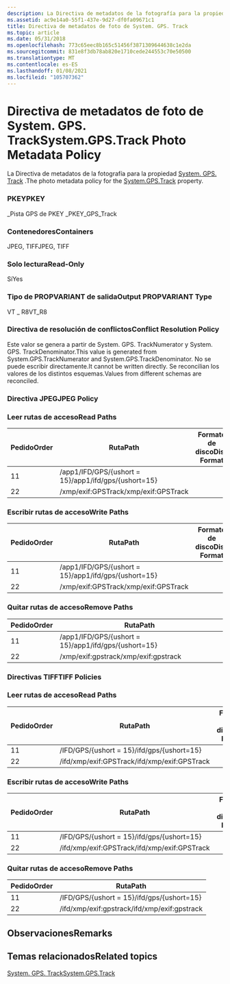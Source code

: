 ```yaml
---
description: La Directiva de metadatos de la fotografía para la propiedad System. GPS. Track.
ms.assetid: ac9e14a0-55f1-437e-9d27-df0fa09671c1
title: Directiva de metadatos de foto de System. GPS. Track
ms.topic: article
ms.date: 05/31/2018
ms.openlocfilehash: 773c65eec8b165c51456f3871309644638c1e2da
ms.sourcegitcommit: 831e8f3db78ab820e1710cede244553c70e50500
ms.translationtype: MT
ms.contentlocale: es-ES
ms.lasthandoff: 01/08/2021
ms.locfileid: "105707362"
---
```

# <a name="systemgpstrack-photo-metadata-policy"></a><span data-ttu-id="4bc25-103">Directiva de metadatos de foto de System. GPS. Track</span><span class="sxs-lookup"><span data-stu-id="4bc25-103">System.GPS.Track Photo Metadata Policy</span></span>

<span data-ttu-id="4bc25-104">La Directiva de metadatos de la fotografía para la propiedad [System. GPS. Track](../properties/props-system-gps-track.md) .</span><span class="sxs-lookup"><span data-stu-id="4bc25-104">The photo metadata policy for the [System.GPS.Track](../properties/props-system-gps-track.md) property.</span></span>

### <a name="pkey"></a><span data-ttu-id="4bc25-105">PKEY</span><span class="sxs-lookup"><span data-stu-id="4bc25-105">PKEY</span></span>

<span data-ttu-id="4bc25-106">\_Pista GPS de PKEY \_</span><span class="sxs-lookup"><span data-stu-id="4bc25-106">PKEY\_GPS\_Track</span></span>

### <a name="containers"></a><span data-ttu-id="4bc25-107">Contenedores</span><span class="sxs-lookup"><span data-stu-id="4bc25-107">Containers</span></span>

<span data-ttu-id="4bc25-108">JPEG, TIFF</span><span class="sxs-lookup"><span data-stu-id="4bc25-108">JPEG, TIFF</span></span>

### <a name="read-only"></a><span data-ttu-id="4bc25-109">Solo lectura</span><span class="sxs-lookup"><span data-stu-id="4bc25-109">Read-Only</span></span>

<span data-ttu-id="4bc25-110">Sí</span><span class="sxs-lookup"><span data-stu-id="4bc25-110">Yes</span></span>

### <a name="output-propvariant-type"></a><span data-ttu-id="4bc25-111">Tipo de PROPVARIANT de salida</span><span class="sxs-lookup"><span data-stu-id="4bc25-111">Output PROPVARIANT Type</span></span>

<span data-ttu-id="4bc25-112">VT \_ R8</span><span class="sxs-lookup"><span data-stu-id="4bc25-112">VT\_R8</span></span>

### <a name="conflict-resolution-policy"></a><span data-ttu-id="4bc25-113">Directiva de resolución de conflictos</span><span class="sxs-lookup"><span data-stu-id="4bc25-113">Conflict Resolution Policy</span></span>

<span data-ttu-id="4bc25-114">Este valor se genera a partir de System. GPS. TrackNumerator y System. GPS. TrackDenominator.</span><span class="sxs-lookup"><span data-stu-id="4bc25-114">This value is generated from System.GPS.TrackNumerator and System.GPS.TrackDenominator.</span></span> <span data-ttu-id="4bc25-115">No se puede escribir directamente.</span><span class="sxs-lookup"><span data-stu-id="4bc25-115">It cannot be written directly.</span></span> <span data-ttu-id="4bc25-116">Se reconcilian los valores de los distintos esquemas.</span><span class="sxs-lookup"><span data-stu-id="4bc25-116">Values from different schemas are reconciled.</span></span>

### <a name="jpeg-policy"></a><span data-ttu-id="4bc25-117">Directiva JPEG</span><span class="sxs-lookup"><span data-stu-id="4bc25-117">JPEG Policy</span></span>

### <a name="read-paths"></a><span data-ttu-id="4bc25-118">Leer rutas de acceso</span><span class="sxs-lookup"><span data-stu-id="4bc25-118">Read Paths</span></span>



| <span data-ttu-id="4bc25-119">Pedido</span><span class="sxs-lookup"><span data-stu-id="4bc25-119">Order</span></span> | <span data-ttu-id="4bc25-120">Ruta</span><span class="sxs-lookup"><span data-stu-id="4bc25-120">Path</span></span>                      | <span data-ttu-id="4bc25-121">Formato de disco</span><span class="sxs-lookup"><span data-stu-id="4bc25-121">Disk Format</span></span> |
|-------|---------------------------|-------------|
| <span data-ttu-id="4bc25-122">1</span><span class="sxs-lookup"><span data-stu-id="4bc25-122">1</span></span>     | <span data-ttu-id="4bc25-123">/app1/IFD/GPS/{ushort = 15}</span><span class="sxs-lookup"><span data-stu-id="4bc25-123">/app1/ifd/gps/{ushort=15}</span></span> |             |
| <span data-ttu-id="4bc25-124">2</span><span class="sxs-lookup"><span data-stu-id="4bc25-124">2</span></span>     | <span data-ttu-id="4bc25-125">/xmp/exif:GPSTrack</span><span class="sxs-lookup"><span data-stu-id="4bc25-125">/xmp/exif:GPSTrack</span></span>        |             |



 

### <a name="write-paths"></a><span data-ttu-id="4bc25-126">Escribir rutas de acceso</span><span class="sxs-lookup"><span data-stu-id="4bc25-126">Write Paths</span></span>



| <span data-ttu-id="4bc25-127">Pedido</span><span class="sxs-lookup"><span data-stu-id="4bc25-127">Order</span></span> | <span data-ttu-id="4bc25-128">Ruta</span><span class="sxs-lookup"><span data-stu-id="4bc25-128">Path</span></span>                      | <span data-ttu-id="4bc25-129">Formato de disco</span><span class="sxs-lookup"><span data-stu-id="4bc25-129">Disk Format</span></span> |
|-------|---------------------------|-------------|
| <span data-ttu-id="4bc25-130">1</span><span class="sxs-lookup"><span data-stu-id="4bc25-130">1</span></span>     | <span data-ttu-id="4bc25-131">/app1/IFD/GPS/{ushort = 15}</span><span class="sxs-lookup"><span data-stu-id="4bc25-131">/app1/ifd/gps/{ushort=15}</span></span> |             |
| <span data-ttu-id="4bc25-132">2</span><span class="sxs-lookup"><span data-stu-id="4bc25-132">2</span></span>     | <span data-ttu-id="4bc25-133">/xmp/exif:GPSTrack</span><span class="sxs-lookup"><span data-stu-id="4bc25-133">/xmp/exif:GPSTrack</span></span>        |             |



 

### <a name="remove-paths"></a><span data-ttu-id="4bc25-134">Quitar rutas de acceso</span><span class="sxs-lookup"><span data-stu-id="4bc25-134">Remove Paths</span></span>



| <span data-ttu-id="4bc25-135">Pedido</span><span class="sxs-lookup"><span data-stu-id="4bc25-135">Order</span></span> | <span data-ttu-id="4bc25-136">Ruta</span><span class="sxs-lookup"><span data-stu-id="4bc25-136">Path</span></span>                      |
|-------|---------------------------|
| <span data-ttu-id="4bc25-137">1</span><span class="sxs-lookup"><span data-stu-id="4bc25-137">1</span></span>     | <span data-ttu-id="4bc25-138">/app1/IFD/GPS/{ushort = 15}</span><span class="sxs-lookup"><span data-stu-id="4bc25-138">/app1/ifd/gps/{ushort=15}</span></span> |
| <span data-ttu-id="4bc25-139">2</span><span class="sxs-lookup"><span data-stu-id="4bc25-139">2</span></span>     | <span data-ttu-id="4bc25-140">/xmp/exif:gpstrack</span><span class="sxs-lookup"><span data-stu-id="4bc25-140">/xmp/exif:gpstrack</span></span>        |



 

### <a name="tiff-policies"></a><span data-ttu-id="4bc25-141">Directivas TIFF</span><span class="sxs-lookup"><span data-stu-id="4bc25-141">TIFF Policies</span></span>

### <a name="read-paths"></a><span data-ttu-id="4bc25-142">Leer rutas de acceso</span><span class="sxs-lookup"><span data-stu-id="4bc25-142">Read Paths</span></span>



| <span data-ttu-id="4bc25-143">Pedido</span><span class="sxs-lookup"><span data-stu-id="4bc25-143">Order</span></span> | <span data-ttu-id="4bc25-144">Ruta</span><span class="sxs-lookup"><span data-stu-id="4bc25-144">Path</span></span>                   | <span data-ttu-id="4bc25-145">Formato de disco</span><span class="sxs-lookup"><span data-stu-id="4bc25-145">Disk Format</span></span> |
|-------|------------------------|-------------|
| <span data-ttu-id="4bc25-146">1</span><span class="sxs-lookup"><span data-stu-id="4bc25-146">1</span></span>     | <span data-ttu-id="4bc25-147">/IFD/GPS/{ushort = 15}</span><span class="sxs-lookup"><span data-stu-id="4bc25-147">/ifd/gps/{ushort=15}</span></span>   |             |
| <span data-ttu-id="4bc25-148">2</span><span class="sxs-lookup"><span data-stu-id="4bc25-148">2</span></span>     | <span data-ttu-id="4bc25-149">/ifd/xmp/exif:GPSTrack</span><span class="sxs-lookup"><span data-stu-id="4bc25-149">/ifd/xmp/exif:GPSTrack</span></span> |             |



 

### <a name="write-paths"></a><span data-ttu-id="4bc25-150">Escribir rutas de acceso</span><span class="sxs-lookup"><span data-stu-id="4bc25-150">Write Paths</span></span>



| <span data-ttu-id="4bc25-151">Pedido</span><span class="sxs-lookup"><span data-stu-id="4bc25-151">Order</span></span> | <span data-ttu-id="4bc25-152">Ruta</span><span class="sxs-lookup"><span data-stu-id="4bc25-152">Path</span></span>                   | <span data-ttu-id="4bc25-153">Formato de disco</span><span class="sxs-lookup"><span data-stu-id="4bc25-153">Disk Format</span></span> |
|-------|------------------------|-------------|
| <span data-ttu-id="4bc25-154">1</span><span class="sxs-lookup"><span data-stu-id="4bc25-154">1</span></span>     | <span data-ttu-id="4bc25-155">/IFD/GPS/{ushort = 15}</span><span class="sxs-lookup"><span data-stu-id="4bc25-155">/ifd/gps/{ushort=15}</span></span>   |             |
| <span data-ttu-id="4bc25-156">2</span><span class="sxs-lookup"><span data-stu-id="4bc25-156">2</span></span>     | <span data-ttu-id="4bc25-157">/ifd/xmp/exif:GPSTrack</span><span class="sxs-lookup"><span data-stu-id="4bc25-157">/ifd/xmp/exif:GPSTrack</span></span> |             |



 

### <a name="remove-paths"></a><span data-ttu-id="4bc25-158">Quitar rutas de acceso</span><span class="sxs-lookup"><span data-stu-id="4bc25-158">Remove Paths</span></span>



| <span data-ttu-id="4bc25-159">Pedido</span><span class="sxs-lookup"><span data-stu-id="4bc25-159">Order</span></span> | <span data-ttu-id="4bc25-160">Ruta</span><span class="sxs-lookup"><span data-stu-id="4bc25-160">Path</span></span>                   |
|-------|------------------------|
| <span data-ttu-id="4bc25-161">1</span><span class="sxs-lookup"><span data-stu-id="4bc25-161">1</span></span>     | <span data-ttu-id="4bc25-162">/IFD/GPS/{ushort = 15}</span><span class="sxs-lookup"><span data-stu-id="4bc25-162">/ifd/gps/{ushort=15}</span></span>   |
| <span data-ttu-id="4bc25-163">2</span><span class="sxs-lookup"><span data-stu-id="4bc25-163">2</span></span>     | <span data-ttu-id="4bc25-164">/ifd/xmp/exif:gpstrack</span><span class="sxs-lookup"><span data-stu-id="4bc25-164">/ifd/xmp/exif:gpstrack</span></span> |



 

## <a name="remarks"></a><span data-ttu-id="4bc25-165">Observaciones</span><span class="sxs-lookup"><span data-stu-id="4bc25-165">Remarks</span></span>

## <a name="related-topics"></a><span data-ttu-id="4bc25-166">Temas relacionados</span><span class="sxs-lookup"><span data-stu-id="4bc25-166">Related topics</span></span>

<dl> <dt>

[<span data-ttu-id="4bc25-167">System. GPS. Track</span><span class="sxs-lookup"><span data-stu-id="4bc25-167">System.GPS.Track</span></span>](../properties/props-system-gps-track.md)
</dt> </dl>

 

 
